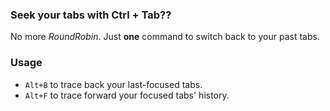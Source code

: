 ### Seek your tabs with Ctrl + Tab??
No more *RoundRobin*. Just **one** command to switch back to your past tabs.

### Usage
- `Alt+B` to trace back your last-focused tabs.
- `Alt+F` to trace forward your focused tabs' history.

